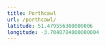 ```yaml
---
title: Porthcawl
url: /porthcawl/
latitude: 51.479556300000006
longitude: -3.7040704000000004
---
```

